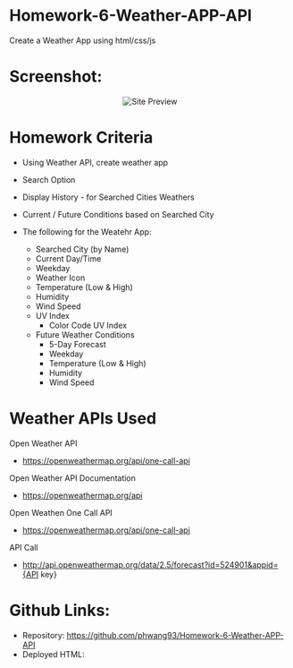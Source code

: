 # Homework-6-Weather-APP-API

Create a Weather App using html/css/js 

# Screenshot:
<p align = "center">
<img alt="Site Preview" src="./assets/image/screenshot.png">
</p>

# Homework Criteria
- Using Weather API, create weather app
- Search Option
- Display History - for Searched Cities Weathers
- Current / Future Conditions based on Searched City

- The following for the Weatehr App:
  - Searched City (by Name)
  - Current Day/Time
  - Weekday
  - Weather Icon
  - Temperature (Low & High)
  - Humidity
  - Wind Speed
  - UV Index
    - Color Code UV Index
  - Future Weather Conditions
    - 5-Day Forecast 
    - Weekday
    - Temperature (Low & High)
    - Humidity
    - Wind Speed

# Weather APIs Used

Open Weather API
- https://openweathermap.org/api/one-call-api

Open Weather API Documentation
- https://openweathermap.org/api

Open Weathen One Call API
- https://openweathermap.org/api/one-call-api

API Call 
- http://api.openweathermap.org/data/2.5/forecast?id=524901&appid={API key}


# Github Links:
- Repository: https://github.com/phwang93/Homework-6-Weather-APP-API
- Deployed HTML: 